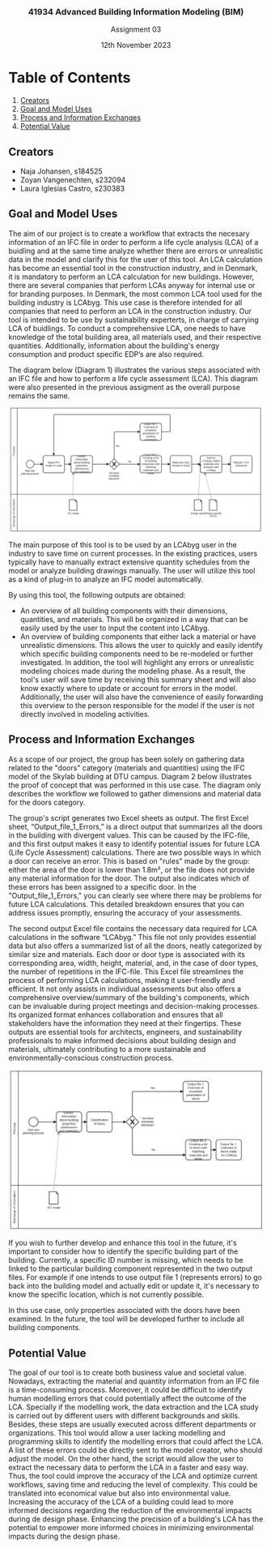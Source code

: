 
<br />
<div align="center">
<h3 align="center">41934 Advanced Building Information Modeling (BIM)</h3>
  <p align="center">
    Assignment 03
    <p align="center">
    12th November 2023
    <br />
</div>

# Table of Contents

1. [Creators](#creators)
2. [Goal and Model Uses](#goal-and-model-uses)
3. [Process and Information Exchanges](#process-and-information-exchanges)
4. [Potential Value](#potential-value)


<!-- CREATORS -->
## Creators
- Naja Johansen, s184525
- Zoyan Vangenechten, s232094
- Laura Iglesias Castro, s230383


<!-- Model Uses -->
## Goal and Model Uses
The aim of our project is to create a workflow that extracts the necesary information of an IFC file in order to perform a life cycle analysis (LCA) of a buidling and at the same time analyze whether there are errors or unrealistic data in the model and clarify this for the user of this tool. An LCA calculation has become an essential tool in the construction industry, and in Denmark, it is mandatory to perform an LCA calculation for new buildings. However, there are several companies that perform LCAs anyway for internal use or for branding purposes. In Denmark, the most common LCA tool used for the building industry is LCAbyg. This use case is therefore intended for all companies that need to perform an LCA in the construction industry. Our tool is intended to be use by sustainability experterts, in charge of carrying LCA of buidlings. To conduct a comprehensive LCA, one needs to have knowledge of the total building area, all materials used, and their respective quantities. Additionally, information about the building's energy consumption and product specific EDP’s are also required. 

The diagram below (Diagram 1) illustrates the various steps associated with an IFC file and how to perform a life cycle assessment (LCA). This diagram were also presented in the previous assigment as the overall purpose remains the same.


![Diagram01](Diagram1.png "Diagram 1")


The main purpose of this tool is to be used by an LCAbyg user in the industry to save time on current processes. In the existing practices, users typically have to manually extract extensive quantity schedules from the model or analyze building drawings manually. The user will utilize this tool as a kind of plug-in to analyze an IFC model automatically.

By using this tool, the following outputs are obtained:

- An overview of all building components with their dimensions, quantities, and materials. This will be organized in a way that can be easily used by the user to input the content into LCAbyg.
- An overview of building components that either lack a material or have unrealistic dimensions. This allows the user to quickly and easily identify which specific building components need to be re-modeled or further investigated. In addition, the tool will highlight any errors or unrealistic modeling choices made during the modeling phase. As a result, the tool's user will save time by receiving this summary sheet and will also know exactly where to update or account for errors in the model. Additionally, the user will also have the convenience of easily forwarding this overview to the person responsible for the model if the user is not directly involved in modeling activities.



<!-- Process and Information Exchanges -->
## Process and Information Exchanges
As a scope of our project, the group has been solely on gathering data related to the "doors" category (materials and quantities) using the IFC model of the Skylab building at DTU campus. Diagram 2 below illustrates the proof of concept that was performed in this use case. The diagram only describes the workflow we followed to gather dimensions and material data for the doors category. 


The group's script generates two Excel sheets as output. The first Excel sheet, “Output_file_1_Errors,” is a direct output that summarizes all the doors in the building with divergent values. This can be caused by the IFC-file, and this first output makes it easy to identify potential issues for future LCA (Life Cycle Assessment) calculations. There are two possible ways in which a door can receive an error. This is based on "rules" made by the group: either the area of the door is lower than 1.8m², or the file does not provide any material information for the door. The output also indicates which of these errors has been assigned to a specific door. In the "Output_file_1_Errors," you can clearly see where there may be problems for future LCA calculations. This detailed breakdown ensures that you can address issues promptly, ensuring the accuracy of your assessments.


The second output Excel file contains the necessary data required for LCA calculations in the software “LCAbyg.” This file not only provides essential data but also offers a summarized list of all the doors, neatly categorized by similar size and materials. Each door or door type is associated with its corresponding area, width, height, material, and, in the case of door types, the number of repetitions in the IFC-file.
This Excel file streamlines the process of performing LCA calculations, making it user-friendly and efficient. It not only assists in individual assessments but also offers a comprehensive overview/summary of the building's components, which can be invaluable during project meetings and decision-making processes. Its organized format enhances collaboration and ensures that all stakeholders have the information they need at their fingertips.
These outputs are essential tools for architects, engineers, and sustainability professionals to make informed decisions about building design and materials, ultimately contributing to a more sustainable and environmentally-conscious construction process.


![Diagram02](Diagram2.png "Diagram 2")

If you wish to further develop and enhance this tool in the future, it's important to consider how to identify the specific building part of the building. Currently, a specific ID number is missing, which needs to be linked to the particular building component represented in the two output files. For example if one intends to use output file 1 (represents errors) to go back into the building model and actually edit or update it, it's necessary to know the specific location, which is not currently possible.

In this use case, only properties associated with the doors have been examined. In the future, the tool will be developed further to include all building components.

<!-- Potential Value -->
## Potential Value

The goal of our tool is to create both business value and societal value. 
Nowadays, extracting the material and quantity information from an IFC file is a time-consuming process.  Moreover, it could be difficult to identify human modelling errors that could potentially affect the outcome of the LCA. Specially if the modelling work, the data extraction and the LCA study is carried out by different users with different backgrounds and skills. Besides, these steps are usually executed across different departments or organizations. This tool would allow a user lacking modelling and programming skills to identify the modelling errors that could affect the LCA. A list of these errors could be directly sent to the model creator, who should adjust the model. On the other hand, the script would allow the user to extract the necessary data to perform the LCA in a faster and easy way. Thus, the tool could improve the accuracy of the LCA and optimize current workflows, saving time and reducing the level of complexity. This could be translated into economical value but also into environmental value.  Increasing the accuracy of the LCA of a building could lead to more informed decisions regarding the reduction of the environmental impacts during de design phase. Enhancing the precision of a building's LCA has the potential to empower more informed choices in minimizing environmental impacts during the design phase.








